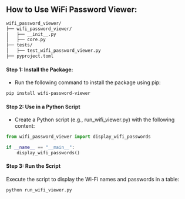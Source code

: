 ## How to Use WiFi Password Viewer:


```bash
wifi_password_viewer/
├── wifi_password_viewer/
│   ├── __init__.py
│   ├── core.py
├── tests/
│   ├── test_wifi_password_viewer.py
├── pyproject.toml
```

#### Step 1: Install the Package:
- Run the following command to install the package using pip:

```bash
pip install wifi-password-viewer
```

#### Step 2: Use in a Python Script
- Create a Python script (e.g., run_wifi_viewer.py) with the following content:

```python
from wifi_password_viewer import display_wifi_passwords

if __name__ == "__main__":
    display_wifi_passwords()
```

#### Step 3: Run the Script
Execute the script to display the Wi-Fi names and passwords in a table:

```bash
python run_wifi_viewer.py
```
